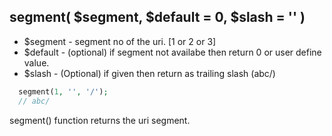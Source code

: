 ## segment( $segment, $default = 0, $slash = '' ) 
 * $segment - segment no of the uri. [1 or 2 or 3]
 * $default - (optional) if segment not availabe then return 0 or user define value.
 * $slash - (Optional) if given then return as trailing slash (abc/)

```php
  segment(1, '', '/');
  // abc/
``` 
  segment() function returns the uri segment.
  
